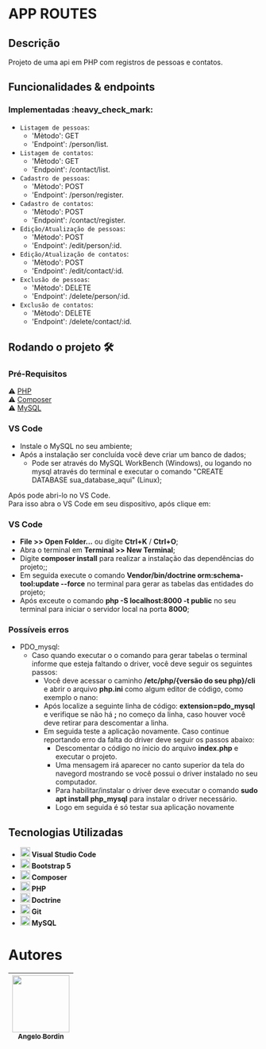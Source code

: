 <h1>APP ROUTES</h1>

<h2>Descrição</h2>
Projeto de uma api em PHP com registros de pessoas e contatos.<br>

<h2>Funcionalidades & endpoints</h2>
<h3>Implementadas :heavy_check_mark:</h3>

- `Listagem de pessoas`:
  - 'Mètodo': GET
  - 'Endpoint': /person/list.
- `Listagem de contatos`:
  - 'Mètodo': GET
  - 'Endpoint': /contact/list.
- `Cadastro de pessoas`:
  - 'Mètodo': POST
  - 'Endpoint': /person/register.
- `Cadastro de contatos`:
  - 'Mètodo': POST
  - 'Endpoint': /contact/register.
- `Edição/Atualização de pessoas`:
  - 'Mètodo': POST
  - 'Endpoint': /edit/person/:id.
- `Edição/Atualização de contatos`:
  - 'Mètodo': POST
  - 'Endpoint': /edit/contact/:id.
- `Exclusão de pessoas`:
  - 'Mètodo': DELETE
  - 'Endpoint': /delete/person/:id.
- `Exclusão de contatos`:
  - 'Mètodo': DELETE
  - 'Endpoint': /delete/contact/:id.


<h2>Rodando o projeto 🛠️</h2>
<h3>Pré-Requisitos</h3>

⚠️ [PHP](https://www.php.net/downloads.php)<br>
⚠️ [Composer](https://getcomposer.org/)<br>
⚠️ [MySQL](https://dev.mysql.com/downloads/installer/)<br>

<h3>VS Code</h3>

- Instale o MySQL no seu ambiente;
- Após a instalação ser concluída você deve criar um banco de dados;
  - Pode ser através do MySQL WorkBench (Windows), ou logando no mysql através do terminal e executar o comando "CREATE DATABASE sua_database_aqui" (Linux);

Após pode abri-lo no VS Code.<br>
Para isso abra o VS Code em seu dispositivo, após clique em:

<h3>VS Code</h3>

- **File >> Open Folder...** ou digite **Ctrl+K** / **Ctrl+O**;
- Abra o terminal em **Terminal >> New Terminal**;
- Digite **composer install** para realizar a instalação das dependências do projeto;;
- Em seguida execute o comando **Vendor/bin/doctrine orm:schema-tool:update --force** no terminal para gerar as tabelas das entidades do projeto;
- Após exceute o comando **php -S localhost:8000 -t public** no seu terminal para iniciar o servidor local na porta **8000**;

<h3>Possíveis erros</h3>

- PDO_mysql:
  - Caso quando executar o o comando para gerar tabelas o terminal informe que esteja faltando o driver, você deve seguir os seguintes passos:
    - Você deve acessar o caminho **/etc/php/{versão do seu php}/cli** e abrir o arquivo **php.ini** como algum editor de código, como exemplo o nano:
    - Após localize a seguinte linha de código: **extension=pdo_mysql** e verifique se não há **;** no começo da linha, caso houver você deve retirar para descomentar a linha.
    - Em seguida teste a aplicação novamente. Caso continue reportando erro da falta do driver deve seguir os passos abaixo:
      - Descomentar o código no ínicio do arquivo **index.php** e executar o projeto.
      - Uma mensagem irá aparecer no canto superior da tela do navegord mostrando se você possui o driver instalado no seu computador.
      - Para habilitar/instalar o driver deve executar o comando **sudo apt install php_mysql** para instalar o driver necessário.
      - Logo em seguida é só testar sua aplicação novamente

<h2>Tecnologias Utilizadas</h2>

<ul>
  <li><img src="https://cdn.jsdelivr.net/gh/devicons/devicon/icons/vscode/vscode-plain.svg" width="20" height="20"/><b> Visual Studio Code</b></li>
  <li><img src="https://cdn.jsdelivr.net/gh/devicons/devicon/icons/bootstrap/bootstrap-original.svg" width="20" height="20"/><b> Bootstrap 5</b></li>
  <li><img src="https://cdn.jsdelivr.net/gh/devicons/devicon/icons/composer/composer-original.svg" width="20" height="20"/><b> Composer</b></li>
  <li><img src="https://cdn.jsdelivr.net/gh/devicons/devicon/icons/php/php-original.svg" width="20" height="20"/><b> PHP</b></li>
  <li><img src="https://cdn.jsdelivr.net/gh/devicons/devicon/icons/doctrine/doctrine-original.svg" width="20" height="20"/><b> Doctrine</b></li>
  <li><img src="https://cdn.jsdelivr.net/gh/devicons/devicon/icons/git/git-original.svg" width="20" height="20"/><b> Git</b></li>
  <li><img src="https://cdn.jsdelivr.net/gh/devicons/devicon/icons/mysql/mysql-original.svg" width="20" height="20"/><b> MySQL</b></li>
</ul>

# Autores

| [<img src="https://avatars.githubusercontent.com/u/70332789?s=400&u=c6b947894c97e0e941f64aafeb22719ff49589ac&v=4" width=115><br><sub>Angelo Bordin</sub>](https://github.com/angelobordin) |
| :----------------------------------------------------------------------------------------------------------------------------------------------------------------------------------------: |
